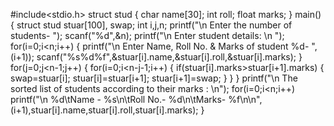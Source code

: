 #include<stdio.h>
struct stud
{
    char name[30];
    int roll;
    float marks;
}
main()
{
    struct stud stuar[100], swap;
    int i,j,n;
    printf("\n Enter the number of students- ");
    scanf("%d",&n);
    printf("\n Enter student details: \n ");
    for(i=0;i<n;i++)
    {
        printf("\n Enter Name, Roll No. & Marks of student %d- ",(i+1));
        scanf("%s%d%f",&stuar[i].name,&stuar[i].roll,&stuar[i].marks);
    }
    for(j=0;j<n-1;j++)
    {
        for(i=0;i<n-j-1;i++)
        {
            if(stuar[i].marks>stuar[i+1].marks)
            {
                swap=stuar[i];
                stuar[i]=stuar[i+1];
                stuar[i+1]=swap;
            }
        }
    }
    printf("\n The sorted list of students according to their marks : \n");
    for(i=0;i<n;i++)
        printf("\n %d\tName - %s\n\tRoll No.- %d\n\tMarks- %f\n\n",(i+1),stuar[i].name,stuar[i].roll,stuar[i].marks);
}
